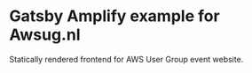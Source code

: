 # Gatsby Amplify example for Awsug.nl

Statically rendered frontend for AWS User Group event website.
